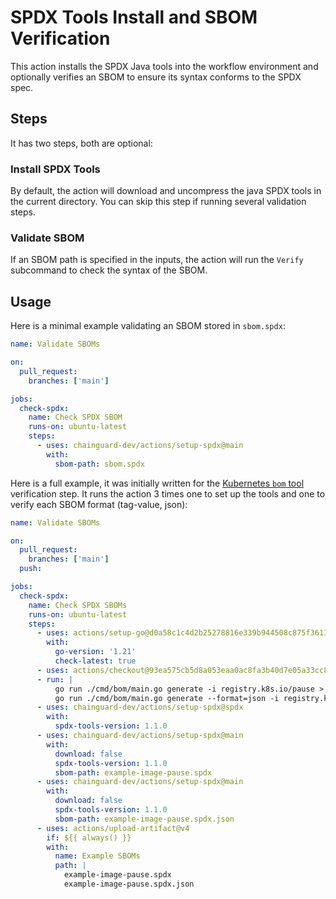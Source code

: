 # SPDX Tools Install and SBOM Verification

This action installs the SPDX Java tools into the workflow
environment and optionally verifies an SBOM to ensure its
syntax conforms to the SPDX spec.

## Steps

It has two steps, both are optional:

### Install SPDX Tools

By default, the action will download and uncompress the java SPDX
tools in the current directory. You can skip this step if running
several validation steps.

### Validate SBOM

If an SBOM path is specified in the inputs, the action will run
the `Verify` subcommand to check the syntax of the SBOM.

## Usage 

Here is a minimal example validating an SBOM stored in `sbom.spdx`:

```yaml
name: Validate SBOMs

on:
  pull_request:
    branches: ['main']

jobs:
  check-spdx:
    name: Check SPDX SBOM
    runs-on: ubuntu-latest
    steps:
      - uses: chainguard-dev/actions/setup-spdx@main
        with:
          sbom-path: sbom.spdx
```

Here is a full example, it was initially written for the
[Kubernetes `bom` tool](https://github.com/kubernetes-sigs/bom)
verification step. It runs the action 3 times one to set up 
the tools and one to verify each SBOM format (tag-value, json):

```yaml
name: Validate SBOMs

on:
  pull_request:
    branches: ['main']
  push:

jobs:
  check-spdx:
    name: Check SPDX SBOMs
    runs-on: ubuntu-latest
    steps:
      - uses: actions/setup-go@d0a58c1c4d2b25278816e339b944508c875f3613 # v3.4.0
        with:
          go-version: '1.21'
          check-latest: true
      - uses: actions/checkout@93ea575cb5d8a053eaa0ac8fa3b40d7e05a33cc8 # v3.1.0
      - run: |
          go run ./cmd/bom/main.go generate -i registry.k8s.io/pause > example-image-pause.spdx
          go run ./cmd/bom/main.go generate --format=json -i registry.k8s.io/pause > example-image-pause.spdx.json
      - uses: chainguard-dev/actions/setup-spdx@spdx
        with:
          spdx-tools-version: 1.1.0
      - uses: chainguard-dev/actions/setup-spdx@main
        with:
          download: false
          spdx-tools-version: 1.1.0
          sbom-path: example-image-pause.spdx
      - uses: chainguard-dev/actions/setup-spdx@main
        with:
          download: false
          spdx-tools-version: 1.1.0
          sbom-path: example-image-pause.spdx.json
      - uses: actions/upload-artifact@v4
        if: ${{ always() }}
        with:
          name: Example SBOMs
          path: |
            example-image-pause.spdx
            example-image-pause.spdx.json
```